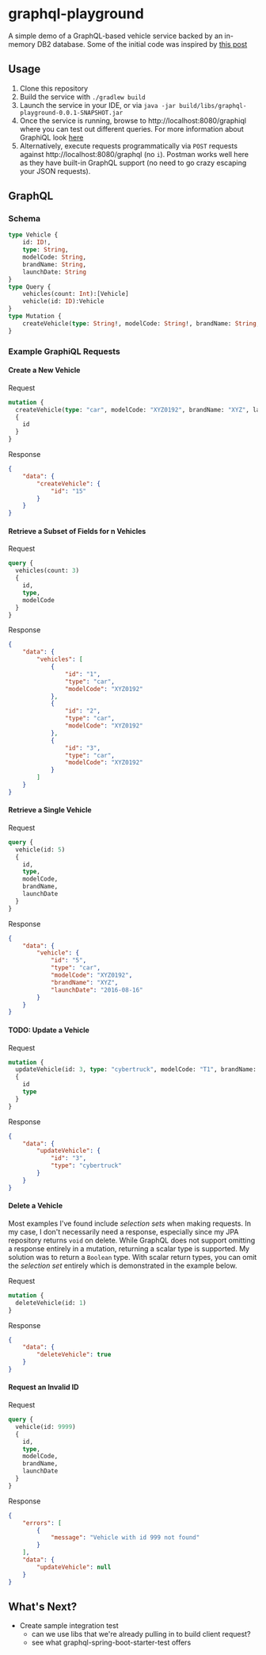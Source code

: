 # graphql-playground
A simple demo of a GraphQL-based vehicle service backed by an in-memory DB2 database. Some of the initial code was inspired by [this post](https://dzone.com/articles/a-beginners-guide-to-graphql-with-spring-boot)

## Usage
1. Clone this repository
2. Build the service with `./gradlew build`
3. Launch the service in your IDE, or via `java -jar build/libs/graphql-playground-0.0.1-SNAPSHOT.jar`
4. Once the service is running, browse to http://localhost:8080/graphiql where you can test out different queries. For 
more information about GraphiQL look [here](https://github.com/graphql/graphiql)
5. Alternatively, execute requests programmatically via `POST` requests against http://localhost:8080/graphql (no `i`).
Postman works well here as they have built-in GraphQL support (no need to go crazy escaping your JSON requests).

## GraphQL
### Schema
```graphql
type Vehicle {
    id: ID!,
    type: String,
    modelCode: String,
    brandName: String,
    launchDate: String
}
type Query {
    vehicles(count: Int):[Vehicle]
    vehicle(id: ID):Vehicle
}
type Mutation {
    createVehicle(type: String!, modelCode: String!, brandName: String, launchDate: String):Vehicle
}
```

### Example GraphiQL Requests

#### Create a New Vehicle
Request
```graphql
mutation {
  createVehicle(type: "car", modelCode: "XYZ0192", brandName: "XYZ", launchDate: "2016-08-16") 
  {
    id
  }
}
```
Response
```json
{
    "data": {
        "createVehicle": {
            "id": "15"
        }
    }
}
```

#### Retrieve a Subset of Fields for n Vehicles
Request
```graphql
query {
  vehicles(count: 3) 
  {
    id, 
    type, 
    modelCode
  }
}
```
Response
```json
{
    "data": {
        "vehicles": [
            {
                "id": "1",
                "type": "car",
                "modelCode": "XYZ0192"
            },
            {
                "id": "2",
                "type": "car",
                "modelCode": "XYZ0192"
            },
            {
                "id": "3",
                "type": "car",
                "modelCode": "XYZ0192"
            }
        ]
    }
}
```

#### Retrieve a Single Vehicle
Request
```graphql
query {
  vehicle(id: 5) 
  {
    id, 
    type, 
    modelCode,
    brandName,
    launchDate
  }
}
```
Response
```json
{
    "data": {
        "vehicle": {
            "id": "5",
            "type": "car",
            "modelCode": "XYZ0192",
            "brandName": "XYZ",
            "launchDate": "2016-08-16"
        }
    }
}
```

#### TODO: Update a Vehicle
Request
```graphql
mutation {
  updateVehicle(id: 3, type: "cybertruck", modelCode: "T1", brandName: "Tesla", launchDate: "2019-11-21") 
  {
    id
    type
  }
}
```
Response
```json
{
    "data": {
        "updateVehicle": {
            "id": "3",
            "type": "cybertruck"
        }
    }
}
```

#### Delete a Vehicle
Most examples I've found include _selection sets_ when making requests. In my case, I don't necessarily need a response,
especially since my JPA repository returns `void` on delete. While GraphQL does not support omitting a response entirely 
in a mutation, returning a scalar type is supported. My solution was to return a `Boolean` type. With scalar return 
types, you can omit the _selection set_ entirely which is demonstrated in the example below.

Request
```graphql
mutation {
  deleteVehicle(id: 1)
}
```
Response
```json
{
    "data": {
        "deleteVehicle": true
    }
}
```

#### Request an Invalid ID
Request
```graphql
query {
  vehicle(id: 9999) 
  {
    id, 
    type, 
    modelCode,
    brandName,
    launchDate
  }
}
```
Response
```json
{
    "errors": [
        {
            "message": "Vehicle with id 999 not found"
        }
    ],
    "data": {
        "updateVehicle": null
    }
}
```

## What's Next?
* Create sample integration test
  * can we use libs that we're already pulling in to build client request?
  * see what graphql-spring-boot-starter-test offers

